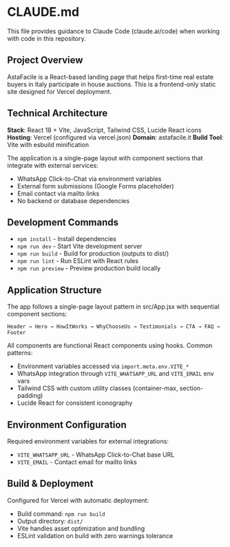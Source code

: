 # CLAUDE.md

This file provides guidance to Claude Code (claude.ai/code) when working with code in this repository.

## Project Overview

AstaFacile is a React-based landing page that helps first-time real estate buyers in Italy participate in house auctions. This is a frontend-only static site designed for Vercel deployment.

## Technical Architecture

**Stack**: React 18 + Vite, JavaScript, Tailwind CSS, Lucide React icons
**Hosting**: Vercel (configured via vercel.json)
**Domain**: astafacile.it
**Build Tool**: Vite with esbuild minification

The application is a single-page layout with component sections that integrate with external services:
- WhatsApp Click-to-Chat via environment variables
- External form submissions (Google Forms placeholder)
- Email contact via mailto links
- No backend or database dependencies

## Development Commands

- `npm install` - Install dependencies
- `npm run dev` - Start Vite development server
- `npm run build` - Build for production (outputs to dist/)
- `npm run lint` - Run ESLint with React rules
- `npm run preview` - Preview production build locally

## Application Structure

The app follows a single-page layout pattern in src/App.jsx with sequential component sections:
```
Header → Hero → HowItWorks → WhyChooseUs → Testimonials → CTA → FAQ → Footer
```

All components are functional React components using hooks. Common patterns:
- Environment variables accessed via `import.meta.env.VITE_*`
- WhatsApp integration through `VITE_WHATSAPP_URL` and `VITE_EMAIL` env vars
- Tailwind CSS with custom utility classes (container-max, section-padding)
- Lucide React for consistent iconography

## Environment Configuration

Required environment variables for external integrations:
- `VITE_WHATSAPP_URL` - WhatsApp Click-to-Chat base URL
- `VITE_EMAIL` - Contact email for mailto links

## Build & Deployment

Configured for Vercel with automatic deployment:
- Build command: `npm run build`
- Output directory: `dist/`
- Vite handles asset optimization and bundling
- ESLint validation on build with zero warnings tolerance